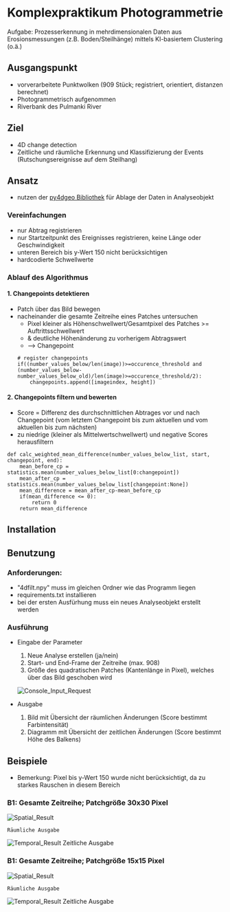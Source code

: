 # Komplexpraktikum Photogrammetrie

Aufgabe: Prozesserkennung in mehrdimensionalen Daten aus Erosionsmessungen (z.B. Boden/Steilhänge) mittels KI-basiertem Clustering (o.ä.)


## Ausgangspunkt
- vorverarbeitete Punktwolken (909 Stück; registriert, orientiert, distanzen berechnet)
- Photogrammetrisch aufgenommen
- Riverbank des Pulmanki River

## Ziel 
- 4D change detection
- Zeitliche und räumliche Erkennung und Klassifizierung der Events (Rutschungsereignisse auf dem Steilhang)

## Ansatz
- nutzen der [py4dgeo Bibliothek](https://github.com/3dgeo-heidelberg/py4dgeo/tree/main) für Ablage der Daten in Analyseobjekt

### Vereinfachungen
- nur Abtrag registrieren
- nur Startzeitpunkt des Ereignisses registrieren, keine Länge oder Geschwindigkeit
- unteren Bereich bis y-Wert 150 nicht berücksichtigen
- hardcodierte Schwellwerte

### Ablauf des Algorithmus

#### 1. Changepoints detektieren
- Patch über das Bild bewegen
- nacheinander die gesamte Zeitreihe eines Patches untersuchen
    - Pixel kleiner als Höhenschwellwert/Gesamtpixel des Patches >= Auftrittsschwellwert 
    - & deutliche Höhenänderung zu vorherigem Abtragswert
    - --> Changepoint 
    ```
    # register changepoints
    if((number_values_below/len(image))>=occurence_threshold and
    (number_values_below-number_values_below_old)/len(image)>=occurence_threshold/2):
        changepoints.append([imageindex, height])
    ```
#### 2. Changepoints filtern und bewerten
- Score = Differenz des durchschnittlichen Abtrages vor und nach Changepoint (vom letztem Changepoint bis zum aktuellen und vom aktuellen bis zum nächsten)
- zu niedrige (kleiner als Mittelwertschwellwert) und negative Scores herausfiltern
```
def calc_weighted_mean_difference(number_values_below_list, start, changepoint, end):
    mean_before_cp = statistics.mean(number_values_below_list[0:changepoint])
    mean_after_cp = statistics.mean(number_values_below_list[changepoint:None])
    mean_difference = mean_after_cp-mean_before_cp
    if(mean_difference <= 0):
        return 0
    return mean_difference
```

## Installation


## Benutzung

### Anforderungen:
- "4dfilt.npy" muss im gleichen Ordner wie das Programm liegen
- requirements.txt installieren
- bei der ersten Ausfürhung muss ein neues Analyseobjekt erstellt werden 

### Ausführung
- Eingabe der Parameter
    1. Neue Analyse erstellen (ja/nein)
    2. Start- und End-Frame der Zeitreihe (max. 908)
    3. Größe des quadratischen Patches (Kantenlänge in Pixel), welches über das Bild geschoben wird

    ![Console_Input_Request](console_input.jpg)
- Ausgabe
    1. Bild mit Übersicht der räumlichen Änderungen (Score bestimmt Farbintensität)
    2. Diagramm mit Übersicht der zeitlichen Änderungen (Score bestimmt Höhe des Balkens)

## Beispiele
- Bemerkung: Pixel bis y-Wert 150 wurde nicht berücksichtigt, da zu starkes Rauschen in diesem Bereich

### B1: Gesamte Zeitreihe; Patchgröße 30x30 Pixel
![Spatial_Result](Spatial_Result_30pixel.png)

    Räumliche Ausgabe

![Temporal_Result](Temporal_Result_30pixel.png)
    Zeitliche Ausgabe

### B1: Gesamte Zeitreihe; Patchgröße 15x15 Pixel
![Spatial_Result](Spatial_Result_15pixel.png)

    Räumliche Ausgabe

![Temporal_Result](Temporal_Result_15pixel2.png)
    Zeitliche Ausgabe
